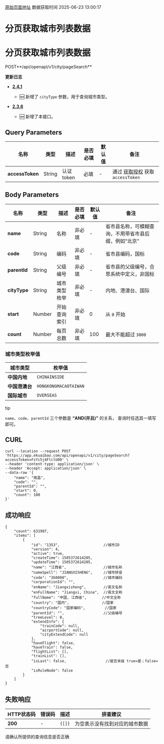 [原始页面地址](https://docs.ekuaibao.com/docs/open-api/basedata/get-basedata-cityByPage)
数据获取时间 2025-06-23 13:00:17

# 分页获取城市列表数据

# 分页获取城市列表数据  
  
POST**/api/openapi/v1/city/pageSearch**

**更新日志**

  * [**2.4.1**](/updateLog/update-log#236)

    * 🆕 新增了 `cityType` 参数，用于查询城市类型。
  * [**2.3.6**](/updateLog/update-log#236)

    * 🆕 新增了本接口。



## Query Parameters​

名称| 类型| 描述| 是否必填| 默认值| 备注  
---|---|---|---|---|---  
**accessToken**|  String| 认证token| 必填| -| 通过 [获取授权](/docs/open-api/getting-started/auth) 获取 `accessToken`  
  
## Body Parameters​

名称| 类型| 描述| 是否必填| 默认值| 备注  
---|---|---|---|---|---  
**name**|  String| 名称| 非必填| -| 省市县名称，可模糊查询，不用带省市县后缀，例如“北京”  
**code**|  String| 编码| 非必填| -| 省市县编码，国标  
**parentId**|  String| 父级编号| 非必填| -| 省市县的父级编号，合思系统中定义，非国标  
**cityType**|  String| 城市类型枚举| 非必填| -| 内地、港澳台、国际  
**start**|  Number| 开始查询索引| 非必填| 0| 从 `0` 开始  
**count**|  Number| 每页总数| 非必填| 100| 最大不能超过 `3000`  
  
### 城市类型枚举值​

城市类型| 枚举值  
---|---  
**中国内地**| `CHINAINSIDE`  
**中国港澳台**| `HONGKONGMACAOTAIWAN`  
**国际城市**| `OVERSEAS`  
  
tip

`name`、`code`、`parentId` 三个参数是 **“AND(并且)”** 的关系， 查询时任选其一填写即可。

## CURL​
    
    
    curl --location --request POST 'https://app.ekuaibao.com/api/openapi/v1/city/pageSearch?accessToken=FsYc5j4FlclU00' \  
    --header 'content-type: application/json' \  
    --header 'Accept: application/json' \  
    --data-raw '{  
        "name": "南昌",  
        "code": "",  
        "parentId": "",  
        "start": 0,  
        "count": 100  
    }'  
    

## 成功响应​
    
    
    {  
        "count": 631987,  
        "items": [  
            {  
                "id": "1353",                    //城市ID  
                "version": 4,  
                "active": true,  
                "createTime": 1505372614205,  
                "updateTime": 1505372614205,  
                "name": "江西省",                 //城市名称  
                "nameSpell": "JIANGXISHENG",     //城市拼音  
                "code": "360000",                //城市编码  
                "corporationId": "",                
                "enName": "Jiangxisheng",        //英文名称  
                "enFullName": "Jiangxi, China",  //英文全称  
                "fullName": "中国, 江西省",       //中文全称  
                "country": "国内",               //国家  
                "countryCode": "国家编码",         //国家  
                "parentId": "",                  //父级编号  
                "treeLevel": 0,  
                "extendInfo": {  
                    "trainCode": null,  
                    "airportCode": null,  
                    "cityExtendCode": null  
                },  
                "haveFlight": false,  
                "haveTrain": false,  
                "flightList": [],  
                "trainList": [],  
                "isLast": false,                  //是否末级 true=是；false=否  
                "isRuleNode": false  
            }  
        ]  
    }  
    

## 失败响应​

HTTP状态码| 错误码| 描述| 排查建议  
---|---|---|---  
**200**|  -| `{[]}`| 为空表示没有找到对应的城市数据  
请确认所提供的查询信息是否正确
